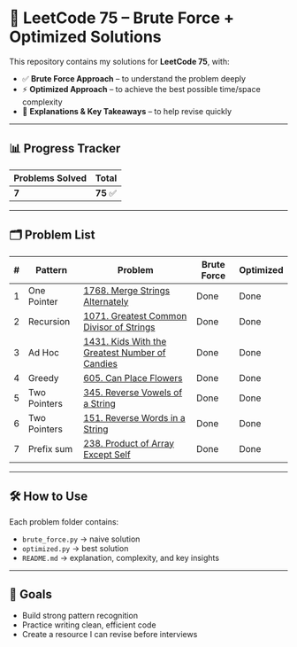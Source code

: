 # 🧩 LeetCode 75 – Brute Force + Optimized Solutions

This repository contains my solutions for **LeetCode 75**, with:
- ✅ **Brute Force Approach** – to understand the problem deeply
- ⚡ **Optimized Approach** – to achieve the best possible time/space complexity
- 📝 **Explanations & Key Takeaways** – to help revise quickly

---

## 📊 Progress Tracker
| Problems Solved | Total |
|-----------------|-------|
| **7**           | **75** ✅ |

---

## 🗂 Problem List

| # | Pattern      | Problem                                                                                               | Brute Force | Optimized |
|---|--------------|-------------------------------------------------------------------------------------------------------|-------------|-----------|
| 1 | One Pointer  | [1768. Merge Strings Alternately](one_pointer/1768_merge_strings_alternatively)                       | Done        | Done      |
| 2 | Recursion    | [1071. Greatest Common Divisor of Strings](recursion/1071_greatest_common_divisor_of_strings)         | Done        | Done      |
| 3 | Ad Hoc       | [1431. Kids With the Greatest Number of Candies](adhoc/1431_kids_with_the_greatest_number_of_candies) | Done        | Done      |
| 4 | Greedy       | [605. Can Place Flowers](greedy/605_can_place_flowers)                                                | Done | Done      |
| 5 | Two Pointers | [345. Reverse Vowels of a String](two_pointers/345_reverse_vowels_of_a_string)                        | Done | Done      |
| 6 | Two Pointers | [151. Reverse Words in a String](two_pointers/151_reverse_words_in_a_string)                          | Done | Done      |
| 7 | Prefix sum   | [238. Product of Array Except Self](prefix_sum/238_product_of_array_except_self)                         | Done | Done      |

---

## 🛠 How to Use
Each problem folder contains:
- `brute_force.py` → naive solution
- `optimized.py` → best solution
- `README.md` → explanation, complexity, and key insights

---

## 🎯 Goals
- Build strong pattern recognition
- Practice writing clean, efficient code
- Create a resource I can revise before interviews
